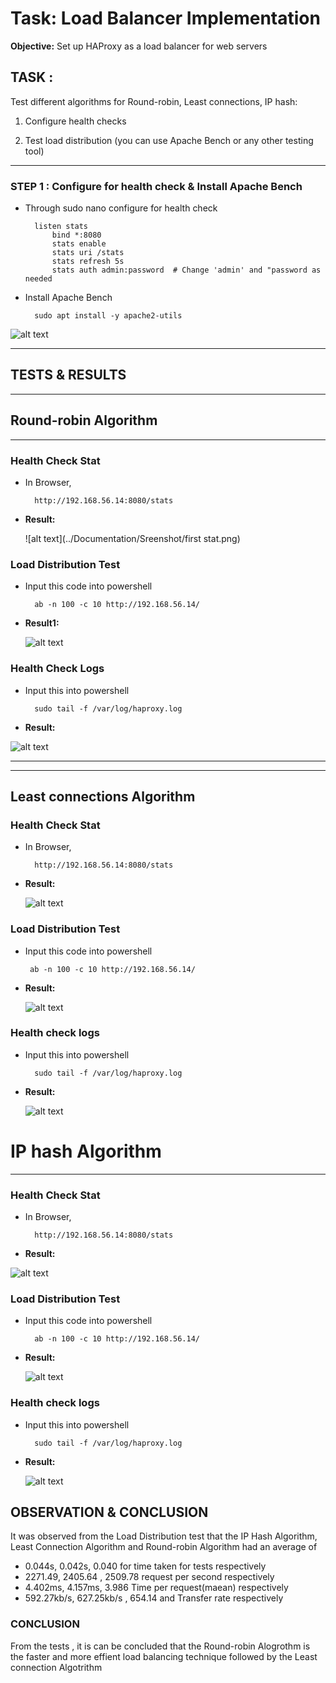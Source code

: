 # Task: Load Balancer Implementation
**Objective:** Set up HAProxy as a load balancer for web servers

## **TASK :**
Test different algorithms for Round-robin, Least connections, IP hash:

1. Configure health checks

2. Test load distribution (you can use Apache Bench or any other testing tool)




*****

### STEP 1 : Configure for health check & Install Apache Bench 

* Through sudo nano configure for health check

        listen stats
            bind *:8080  
            stats enable  
            stats uri /stats  
            stats refresh 5s  
            stats auth admin:password  # Change 'admin' and "password as     needed


* Install Apache Bench 

        sudo apt install -y apache2-utils 

![alt text](<../Documentation/Sreenshot/install_tester.png>)

*******


## **TESTS & RESULTS**

*******



## **Round-robin Algorithm**

***********************



### Health Check Stat

* In Browser, 

        http://192.168.56.14:8080/stats

* **Result:**

   ![alt text](../Documentation/Sreenshot/first stat.png)   



### Load Distribution Test

* Input this code into powershell

        ab -n 100 -c 10 http://192.168.56.14/

* **Result1:**

   ![alt text](<../Documentation/Sreenshot/health check final.png>)


### Health Check Logs

* Input this into powershell

        sudo tail -f /var/log/haproxy.log



* **Result:**

![alt text](<../Documentation/Sreenshot/health check.png>)



*************************************************


***********************************************





## Least connections Algorithm


### Health Check Stat

* In Browser, 

        http://192.168.56.14:8080/stats


* **Result:**

  ![alt text](<../Documentation/Sreenshot/least conn state.png>)


### **Load Distribution Test**

 * Input this code into powershell

        ab -n 100 -c 10 http://192.168.56.14/


* **Result:**

  ![alt text](<../Documentation/Sreenshot/least connnect out1.png>)

### Health check logs

* Input this into powershell

        sudo tail -f /var/log/haproxy.log


* **Result:**

  ![alt text](<../Documentation/Sreenshot/least conn log 2.png>)


# IP hash Algorithm

*******

### Health Check Stat

* In Browser, 

        http://192.168.56.14:8080/stats


* **Result:**

![alt text](<../Documentation/Sreenshot/hash stATE.png>)



### **Load Distribution Test**


* Input this code into powershell

        ab -n 100 -c 10 http://192.168.56.14/


* **Result:**

  ![alt text](<../Documentation/Sreenshot/hash output 1.png>)


### Health check logs

* Input this into powershell

        sudo tail -f /var/log/haproxy.log


* **Result:**

  ![alt text](<../Documentation/Sreenshot/hash log.png>)



## OBSERVATION & CONCLUSION

It was observed from the Load Distribution test that the IP Hash Algorithm, Least Connection Algorithm  and Round-robin Algorithm  had an average of 

* 0.044s, 0.042s, 0.040  for time taken for tests respectively
* 2271.49, 2405.64 , 2509.78 request per second respectively
* 4.402ms, 4.157ms, 3.986 Time per request(maean)  respectively
* 592.27kb/s, 627.25kb/s , 654.14 and Transfer rate respectively 

### CONCLUSION

From the tests , it is can be concluded that the Round-robin Alogrothm is the faster and more effient load balancing technique followed by the Least connection Algotrithm
